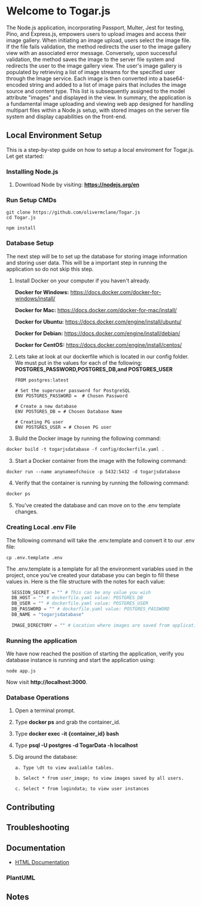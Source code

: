 # Welcome to Togar.js
The Node.js application, incorporating Passport, Multer, Jest for testing, Pino, and Express.js, empowers users to upload images and access their image gallery. When initiating an image upload, users select the image file. If the file fails validation, the method redirects the user to the image gallery view with an associated error message. Conversely, upon successful validation, the method saves the image to the server file system and redirects the user to the image gallery view. The user's image gallery is populated by retrieving a list of image streams for the specified user through the Image service. Each image is then converted into a base64-encoded string and added to a list of image pairs that includes the image source and content type. This list is subsequently assigned to the model attribute "images" and displayed in the view. In summary, the application is a fundamental image uploading and viewing web app designed for handling multipart files within a Node.js setup, with stored images on the server file system and display capabilities on the front-end.

## Local Environment Setup
This is a step-by-step guide on how to setup a local enviroment for Togar.js. Let get started:
### Installing Node.js
1. Download Node by visiting:  **https://nodejs.org/en**
### Run Setup CMDs
```shell
git clone https://github.com/olivermclane/Togar.js
cd Togar.js
```
```shell
npm install
```
### Database Setup

The next step will be to set up the database for storing image information and storing user data. This will be a important step in running the application so do not skip this step.
1. Install Docker on your computer if you haven't already.

   **Docker for Windows:** https://docs.docker.com/docker-for-windows/install/
      
   **Docker for Mac:** https://docs.docker.com/docker-for-mac/install/
      
   **Docker for Ubuntu:** https://docs.docker.com/engine/install/ubuntu/
      
   **Docker for Debian:** https://docs.docker.com/engine/install/debian/
      
   **Docker for CentOS:** https://docs.docker.com/engine/install/centos/

2. Lets take at look at our dockerfile which is located in our config folder. We must put in the values for each of the following: **POSTGRES_PASSWORD,POSTGRES_DB,and POSTGRES_USER** 
    ```shell
    FROM postgres:latest
    
    # Set the superuser password for PostgreSQL
    ENV POSTGRES_PASSWORD =  # Chosen Password
    
    # Create a new database
    ENV POSTGRES_DB = # Chosen Database Name
    
    # Creating PG user
    ENV POSTGRES_USER = # Chosen PG user
    ```
2. Build the Docker image by running the following command: 
```dockerfile
docker build -t togarjsdatabase -f config/dockerfile.yaml .
```
3. Start a Docker container from the image with the following command:
``` dockerfile
docker run --name anynameofchoice -p 5432:5432 -d togarjsdatabase
```
4. Verify that the container is running by running the following command:
``` dockerfile
docker ps 
```
5. You've created the database and can move on to the .env template changes.

### Creating Local .env File
The following command will take the .env.template and convert it to our .env file:
```shell
cp .env.template .env
```
The .env.template is a template for all the environment variables used in the project, once you've created your database you can begin to fill these values in. Here is the file structure with the notes for each value:
```python
  SESSION_SECRET = "" # This can be any value you wish
  DB_HOST = "" # dockerfile.yaml value: POSTGRES_DB
  DB_USER = "" # dockerfile.yaml value: POSTGRES_USER
  DB_PASSWORD = "" # dockerfile.yaml value: POSTGRES_PASSWORD
  DB_NAME = "togarjsdatabase"

  IMAGE_DIRECTORY = "" # Location where images are saved from application

```
### Running the application
We have now reached the position of starting the application, verify you database instance is running and start the application using:
``` shell
node app.js
```
Now visit **http://localhost:3000**.


### Database Operations
1. Open a terminal prompt.
2. Type **docker ps** and grab the container_id.
3. Type **docker exec -it {container_id} bash**
4. Type **psql -U postgres -d TogarData -h localhost**
5. Dig around the database:

       a. Type \dt to view avaliable tables.
       
       b. Select * from user_image; to view images saved by all users.
   
       c. Select * from logindata; to view user instances
   
## Contributing
## Troubleshooting
## Documentation
- [HTML Documentation](https://olivermclane.github.io/Togar.js/docs/index.html)

### PlantUML

## Notes


